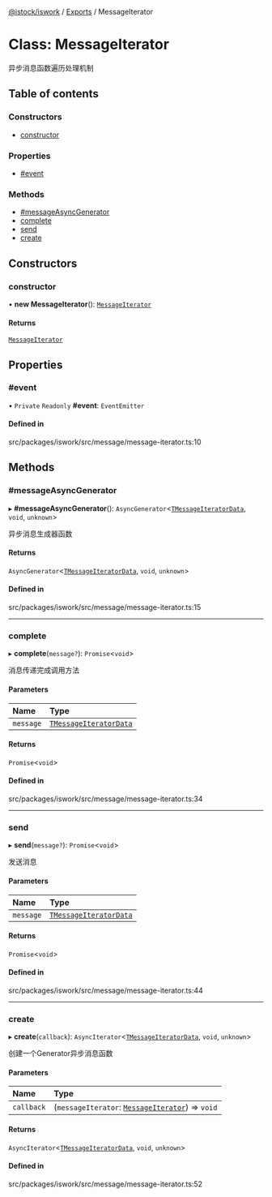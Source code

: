 [@istock/iswork](../README.md) / [Exports](../modules.md) / MessageIterator

# Class: MessageIterator

异步消息函数遍历处理机制

## Table of contents

### Constructors

- [constructor](MessageIterator.md#constructor)

### Properties

- [#event](MessageIterator.md##event)

### Methods

- [#messageAsyncGenerator](MessageIterator.md##messageasyncgenerator)
- [complete](MessageIterator.md#complete)
- [send](MessageIterator.md#send)
- [create](MessageIterator.md#create)

## Constructors

### constructor

• **new MessageIterator**(): [`MessageIterator`](MessageIterator.md)

#### Returns

[`MessageIterator`](MessageIterator.md)

## Properties

### #event

• `Private` `Readonly` **#event**: `EventEmitter`

#### Defined in

src/packages/iswork/src/message/message-iterator.ts:10

## Methods

### #messageAsyncGenerator

▸ **#messageAsyncGenerator**(): `AsyncGenerator`\<[`TMessageIteratorData`](../modules.md#tmessageiteratordata), `void`, `unknown`\>

异步消息生成器函数

#### Returns

`AsyncGenerator`\<[`TMessageIteratorData`](../modules.md#tmessageiteratordata), `void`, `unknown`\>

#### Defined in

src/packages/iswork/src/message/message-iterator.ts:15

---

### complete

▸ **complete**(`message?`): `Promise`\<`void`\>

消息传递完成调用方法

#### Parameters

| Name      | Type                                                         |
| :-------- | :----------------------------------------------------------- |
| `message` | [`TMessageIteratorData`](../modules.md#tmessageiteratordata) |

#### Returns

`Promise`\<`void`\>

#### Defined in

src/packages/iswork/src/message/message-iterator.ts:34

---

### send

▸ **send**(`message?`): `Promise`\<`void`\>

发送消息

#### Parameters

| Name      | Type                                                         |
| :-------- | :----------------------------------------------------------- |
| `message` | [`TMessageIteratorData`](../modules.md#tmessageiteratordata) |

#### Returns

`Promise`\<`void`\>

#### Defined in

src/packages/iswork/src/message/message-iterator.ts:44

---

### create

▸ **create**(`callback`): `AsyncIterator`\<[`TMessageIteratorData`](../modules.md#tmessageiteratordata), `void`, `unknown`\>

创建一个Generator异步消息函数

#### Parameters

| Name       | Type                                                                   |
| :--------- | :--------------------------------------------------------------------- |
| `callback` | (`messageIterator`: [`MessageIterator`](MessageIterator.md)) => `void` |

#### Returns

`AsyncIterator`\<[`TMessageIteratorData`](../modules.md#tmessageiteratordata), `void`, `unknown`\>

#### Defined in

src/packages/iswork/src/message/message-iterator.ts:52
